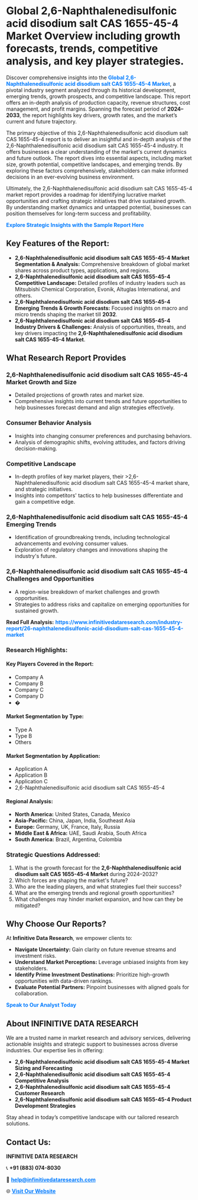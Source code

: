 <h1>Global 2,6-Naphthalenedisulfonic acid disodium salt CAS 1655-45-4 Market Overview including growth forecasts, trends, competitive analysis, and key player strategies.</h1>
<p>
Discover comprehensive insights into the 
<a href="https://www.infinitivedataresearch.com/industry-report/26-naphthalenedisulfonic-acid-disodium-salt-cas-1655-45-4-market" rel="dofollow" style="color: #007BFF; text-decoration: none;"><strong>Global 2,6-Naphthalenedisulfonic acid disodium salt CAS 1655-45-4 Market</strong></a>, a pivotal industry segment analyzed through its historical development, emerging trends, growth prospects, and competitive landscape. This report offers an in-depth analysis of production capacity, revenue structures, cost management, and profit margins. Spanning the forecast period of <strong>2024–2033</strong>, the report highlights key drivers, growth rates, and the market’s current and future trajectory.
</p>
<p>
The primary objective of this 2,6-Naphthalenedisulfonic acid disodium salt CAS 1655-45-4 report is to deliver an insightful and in-depth analysis of the 2,6-Naphthalenedisulfonic acid disodium salt CAS 1655-45-4 industry. It offers businesses a clear understanding of the market's current dynamics and future outlook. The report dives into essential aspects, including market size, growth potential, competitive landscapes, and emerging trends. By exploring these factors comprehensively, stakeholders can make informed decisions in an ever-evolving business environment.
</p>
<p>
Ultimately, the 2,6-Naphthalenedisulfonic acid disodium salt CAS 1655-45-4 market report provides a roadmap for identifying lucrative market opportunities and crafting strategic initiatives that drive sustained growth. By understanding market dynamics and untapped potential, businesses can position themselves for long-term success and profitability.
</p>
<p>
<a href="https://www.infinitivedataresearch.com/request-sample/reportId=102304" style="color: #007BFF; text-decoration: none;"><strong>Explore Strategic Insights with the Sample Report Here</strong></a>
</p>

<h2>Key Features of the Report:</h2>
<ul>
<li><strong>2,6-Naphthalenedisulfonic acid disodium salt CAS 1655-45-4 Market Segmentation & Analysis:</strong> Comprehensive breakdown of global market shares across product types, applications, and regions.</li>
<li><strong>2,6-Naphthalenedisulfonic acid disodium salt CAS 1655-45-4 Competitive Landscape:</strong> Detailed profiles of industry leaders such as Mitsubishi Chemical Corporation, Evonik, Altuglas International, and others.</li>
<li><strong>2,6-Naphthalenedisulfonic acid disodium salt CAS 1655-45-4 Emerging Trends & Growth Forecasts:</strong> Focused insights on macro and micro trends shaping the market till <strong>2032</strong>.</li>
<li><strong>2,6-Naphthalenedisulfonic acid disodium salt CAS 1655-45-4 Industry Drivers & Challenges:</strong> Analysis of opportunities, threats, and key drivers impacting the <strong>2,6-Naphthalenedisulfonic acid disodium salt CAS 1655-45-4 Market</strong>.</li>
</ul>

<h2>What Research Report Provides</h2>
<h3>2,6-Naphthalenedisulfonic acid disodium salt CAS 1655-45-4 Market Growth and Size</h3>
<ul>
<li>Detailed projections of growth rates and market size.</li>
<li>Comprehensive insights into current trends and future opportunities to help businesses forecast demand and align strategies effectively.</li>
</ul>

<h3>Consumer Behavior Analysis</h3>
<ul>
<li>Insights into changing consumer preferences and purchasing behaviors.</li>
<li>Analysis of demographic shifts, evolving attitudes, and factors driving decision-making.</li>
</ul>

<h3>Competitive Landscape</h3>
<ul>
<li>In-depth profiles of key market players, their >2,6-Naphthalenedisulfonic acid disodium salt CAS 1655-45-4 market share, and strategic initiatives.</li>
<li>Insights into competitors' tactics to help businesses differentiate and gain a competitive edge.</li>
</ul>

<h3>2,6-Naphthalenedisulfonic acid disodium salt CAS 1655-45-4 Emerging Trends</h3>
<ul>
<li>Identification of groundbreaking trends, including technological advancements and evolving consumer values.</li>
<li>Exploration of regulatory changes and innovations shaping the industry's future.</li>
</ul>

<h3>2,6-Naphthalenedisulfonic acid disodium salt CAS 1655-45-4 Challenges and Opportunities</h3>
<ul>
<li>A region-wise breakdown of market challenges and growth opportunities.</li>
<li>Strategies to address risks and capitalize on emerging opportunities for sustained growth.</li>
</ul>
<p><strong>Read Full Analysis:</strong> <a href="https://www.infinitivedataresearch.com/industry-report/26-naphthalenedisulfonic-acid-disodium-salt-cas-1655-45-4-market" rel="dofollow" style="color: #007BFF; text-decoration: none;"><strong>https://www.infinitivedataresearch.com/industry-report/26-naphthalenedisulfonic-acid-disodium-salt-cas-1655-45-4-market</strong></a></p>
<h3>Research Highlights:</h3>
<h4>Key Players Covered in the Report:</h4>
<ul><li>Company A</li><li>Company B</li><li>Company C</li><li>Company D</li><li>�</li></ul>
<h4>Market Segmentation by Type:</h4>
<ul><li>Type A</li><li>Type B</li><li>Others</li></ul>
<h4>Market Segmentation by Application:</h4>
<ul><li>Application A</li><li>Application B</li><li>Application C</li><li>2,6-Naphthalenedisulfonic acid disodium salt CAS 1655-45-4</li></ul>

<h4>Regional Analysis:</h4>
<ul>
<li><strong>North America:</strong> United States, Canada, Mexico</li>
<li><strong>Asia-Pacific:</strong> China, Japan, India, Southeast Asia</li>
<li><strong>Europe:</strong> Germany, UK, France, Italy, Russia</li>
<li><strong>Middle East & Africa:</strong> UAE, Saudi Arabia, South Africa</li>
<li><strong>South America:</strong> Brazil, Argentina, Colombia</li>
</ul>

<h3>Strategic Questions Addressed:</h3>
<ol>
<li>What is the growth forecast for the <strong>2,6-Naphthalenedisulfonic acid disodium salt CAS 1655-45-4 Market</strong> during 2024–2032?</li>
<li>Which forces are shaping the market's future?</li>
<li>Who are the leading players, and what strategies fuel their success?</li>
<li>What are the emerging trends and regional growth opportunities?</li>
<li>What challenges may hinder market expansion, and how can they be mitigated?</li>
</ol>

<h2>Why Choose Our Reports?</h2>
<p>At <strong>Infinitive Data Research</strong>, we empower clients to:</p>
<ul>
<li><strong>Navigate Uncertainty:</strong> Gain clarity on future revenue streams and investment risks.</li>
<li><strong>Understand Market Perceptions:</strong> Leverage unbiased insights from key stakeholders.</li>
<li><strong>Identify Prime Investment Destinations:</strong> Prioritize high-growth opportunities with data-driven rankings.</li>
<li><strong>Evaluate Potential Partners:</strong> Pinpoint businesses with aligned goals for collaboration.</li>
</ul>
<p><a href="https://www.infinitivedataresearch.com/industry-report/26-naphthalenedisulfonic-acid-disodium-salt-cas-1655-45-4-market" rel="dofollow" style="color: #007BFF; text-decoration: none;"><strong>Speak to Our Analyst Today</strong></a></p>

<h2>About INFINITIVE DATA RESEARCH</h2>
<p>We are a trusted name in market research and advisory services, delivering actionable insights and strategic support to businesses across diverse industries. Our expertise lies in offering:</p>
<ul>
<li><strong>2,6-Naphthalenedisulfonic acid disodium salt CAS 1655-45-4 Market Sizing and Forecasting</strong></li>
<li><strong>2,6-Naphthalenedisulfonic acid disodium salt CAS 1655-45-4 Competitive Analysis</strong></li>
<li><strong>2,6-Naphthalenedisulfonic acid disodium salt CAS 1655-45-4 Customer Research</strong></li>
<li><strong>2,6-Naphthalenedisulfonic acid disodium salt CAS 1655-45-4 Product Development Strategies</strong></li>
</ul>
<p>Stay ahead in today’s competitive landscape with our tailored research solutions.</p>

<h2>Contact Us:</h2>
<p><strong>INFINITIVE DATA RESEARCH</strong></p>
<p>📞 <strong>+91 (883) 074-8030</strong></p>
<p>📧 <strong><a href="mailto:help@infinitivedataresearch.com" style="color: #007BFF;">help@infinitivedataresearch.com</a></strong></p>
<p>🌐 <strong><a href="https://www.infinitivedataresearch.com" rel="dofollow" style="color: #007BFF;">Visit Our Website</a></strong></p>